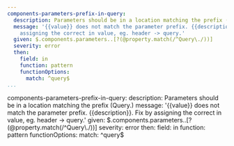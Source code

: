 ```yaml
---
components-parameters-prefix-in-query:
  description: Parameters should be in a location matching the prefix (Query.)
  message: '{{value}} does not match the parameter prefix. {{description}}. Fix by
    assigning the correct in value, eg. header -> query.'
  given: $.components.parameters..[?(@property.match(/^Query\./))]
  severity: error
  then:
    field: in
    function: pattern
    functionOptions:
      match: ^query$
...
```

components-parameters-prefix-in-query:
  description: Parameters should be in a location matching the prefix (Query.)
  message: '{{value}} does not match the parameter prefix. {{description}}. Fix by
    assigning the correct in value, eg. header -> query.'
  given: $.components.parameters..[?(@property.match(/^Query\./))]
  severity: error
  then:
    field: in
    function: pattern
    functionOptions:
      match: ^query$